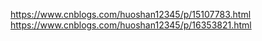https://www.cnblogs.com/huoshan12345/p/15107783.html
https://www.cnblogs.com/huoshan12345/p/16353821.html
